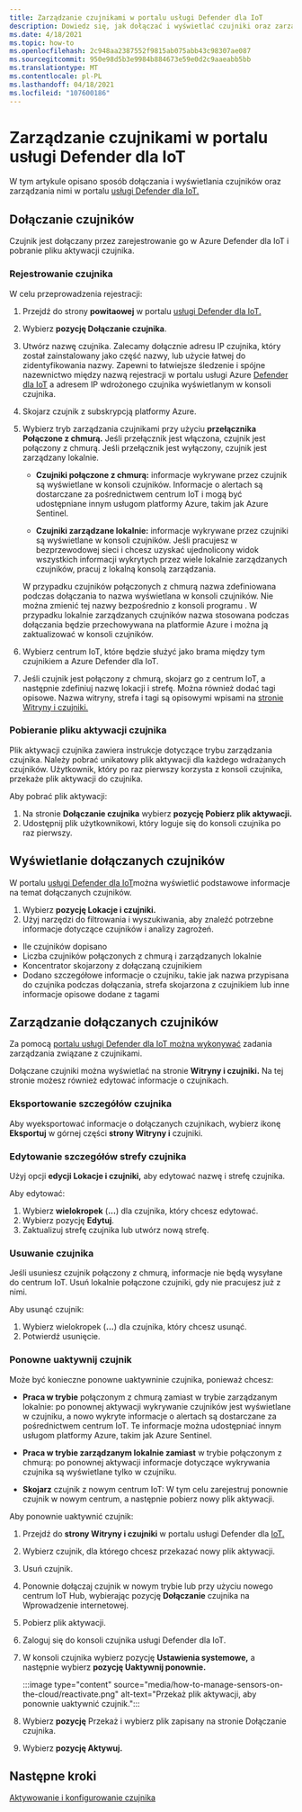 ```yaml
---
title: Zarządzanie czujnikami w portalu usługi Defender dla IoT
description: Dowiedz się, jak dołączać i wyświetlać czujniki oraz zarządzać nimi w portalu usługi Defender dla IoT.
ms.date: 4/18/2021
ms.topic: how-to
ms.openlocfilehash: 2c948aa2387552f9815ab075abb43c98307ae087
ms.sourcegitcommit: 950e98d5b3e9984b884673e59e0d2c9aaeabb5bb
ms.translationtype: MT
ms.contentlocale: pl-PL
ms.lasthandoff: 04/18/2021
ms.locfileid: "107600186"
---
```

# <a name="manage-sensors-ain-the-defender-for-iot-portal"></a>Zarządzanie czujnikami w portalu usługi Defender dla IoT

W tym artykule opisano sposób dołączania i wyświetlania czujników oraz zarządzania nimi w portalu [usługi Defender dla IoT.](https://portal.azure.com/#blade/Microsoft_Azure_IoT_Defender/IoTDefenderDashboard/Getting_Started)

## <a name="onboard-sensors"></a>Dołączanie czujników

Czujnik jest dołączany przez zarejestrowanie go w Azure Defender dla IoT i pobranie pliku aktywacji czujnika.

### <a name="register-the-sensor"></a>Rejestrowanie czujnika

W celu przeprowadzenia rejestracji:

1. Przejdź do strony **powitaowej** w portalu [usługi Defender dla IoT.](https://portal.azure.com/#blade/Microsoft_Azure_IoT_Defender/IoTDefenderDashboard/Getting_Started)
1. Wybierz **pozycję Dołączanie czujnika**.
1. Utwórz nazwę czujnika. Zalecamy dołącznie adresu IP czujnika, który został zainstalowany jako część nazwy, lub użycie łatwej do zidentyfikowania nazwy. Zapewni to łatwiejsze śledzenie i spójne nazewnictwo między nazwą rejestracji w portalu usługi Azure [Defender dla IoT](https://portal.azure.com/#blade/Microsoft_Azure_IoT_Defender/IoTDefenderDashboard/Getting_Started) a adresem IP wdrożonego czujnika wyświetlanym w konsoli czujnika.
1. Skojarz czujnik z subskrypcją platformy Azure.
1. Wybierz tryb zarządzania czujnikami przy użyciu **przełącznika Połączone z chmurą.** Jeśli przełącznik jest włączona, czujnik jest połączony z chmurą. Jeśli przełącznik jest wyłączony, czujnik jest zarządzany lokalnie.

   - **Czujniki połączone z chmurą:** informacje wykrywane przez czujnik są wyświetlane w konsoli czujników. Informacje o alertach są dostarczane za pośrednictwem centrum IoT i mogą być udostępniane innym usługom platformy Azure, takim jak Azure Sentinel.

   - **Czujniki zarządzane lokalnie:** informacje wykrywane przez czujniki są wyświetlane w konsoli czujników. Jeśli pracujesz w bezprzewodowej sieci i chcesz uzyskać ujednolicony widok wszystkich informacji wykrytych przez wiele lokalnie zarządzanych czujników, pracuj z lokalną konsolą zarządzania.

   W przypadku czujników połączonych z chmurą nazwa zdefiniowana podczas dołączania to nazwa wyświetlana w konsoli czujników. Nie można zmienić tej nazwy bezpośrednio z konsoli programu . W przypadku lokalnie zarządzanych czujników nazwa stosowana podczas dołączania będzie przechowywana na platformie Azure i można ją zaktualizować w konsoli czujników.

1. Wybierz centrum IoT, które będzie służyć jako brama między tym czujnikiem a Azure Defender dla IoT.
1. Jeśli czujnik jest połączony z chmurą, skojarz go z centrum IoT, a następnie zdefiniuj nazwę lokacji i strefę. Można również dodać tagi opisowe. Nazwa witryny, strefa i tagi są opisowymi wpisami na [stronie Witryny i czujniki.](#view-onboarded-sensors)

### <a name="download-the-sensor-activation-file"></a>Pobieranie pliku aktywacji czujnika

Plik aktywacji czujnika zawiera instrukcje dotyczące trybu zarządzania czujnika. Należy pobrać unikatowy plik aktywacji dla każdego wdrażanych czujników. Użytkownik, który po raz pierwszy korzysta z konsoli czujnika, przekaże plik aktywacji do czujnika.

Aby pobrać plik aktywacji:

1. Na stronie **Dołączanie czujnika** wybierz **pozycję Pobierz plik aktywacji.**
1. Udostępnij plik użytkownikowi, który loguje się do konsoli czujnika po raz pierwszy.

## <a name="view-onboarded-sensors"></a>Wyświetlanie dołączanych czujników

W portalu [usługi Defender dla IoT](https://portal.azure.com/#blade/Microsoft_Azure_IoT_Defender/IoTDefenderDashboard/Getting_Started)można wyświetlić podstawowe informacje na temat dołączanych czujników.

1. Wybierz **pozycję Lokacje i czujniki.**
1. Użyj narzędzi do filtrowania i wyszukiwania, aby znaleźć potrzebne informacje dotyczące czujników i analizy zagrożeń.

- Ile czujników dopisano
- Liczba czujników połączonych z chmurą i zarządzanych lokalnie
- Koncentrator skojarzony z dołączaną czujnikiem
- Dodano szczegółowe informacje o czujniku, takie jak nazwa przypisana do czujnika podczas dołączania, strefa skojarzona z czujnikiem lub inne informacje opisowe dodane z tagami

## <a name="manage-onboarded-sensors"></a>Zarządzanie dołączanych czujników

Za pomocą [portalu usługi Defender dla IoT można wykonywać](https://portal.azure.com/#blade/Microsoft_Azure_IoT_Defender/IoTDefenderDashboard/Getting_Started) zadania zarządzania związane z czujnikami.

Dołączane czujniki można wyświetlać na stronie **Witryny i czujniki.** Na tej stronie możesz również edytować informacje o czujnikach.

### <a name="export-sensor-details"></a>Eksportowanie szczegółów czujnika

Aby wyeksportować informacje o dołączanych czujnikach, wybierz ikonę **Eksportuj** w górnej części **strony Witryny i** czujniki.

### <a name="edit-sensor-zone-details"></a>Edytowanie szczegółów strefy czujnika

Użyj opcji **edycji Lokacje i czujniki,** aby edytować nazwę i strefę czujnika.

Aby edytować:

1. Wybierz **wielokropek** (**...**) dla czujnika, który chcesz edytować.
1. Wybierz pozycję **Edytuj**.
1. Zaktualizuj strefę czujnika lub utwórz nową strefę.

### <a name="delete-a-sensor"></a>Usuwanie czujnika

Jeśli usuniesz czujnik połączony z chmurą, informacje nie będą wysyłane do centrum IoT. Usuń lokalnie połączone czujniki, gdy nie pracujesz już z nimi.

Aby usunąć czujnik:

1. Wybierz wielokropek (**...**) dla czujnika, który chcesz usunąć.
1. Potwierdź usunięcie.

### <a name="reactivate-a-sensor"></a>Ponowne uaktywnij czujnik 

Może być konieczne ponowne uaktywninie czujnika, ponieważ chcesz:

- **Praca w trybie** połączonym z chmurą zamiast w trybie zarządzanym lokalnie: po ponownej aktywacji wykrywanie czujników jest wyświetlane w czujniku, a nowo wykryte informacje o alertach są dostarczane za pośrednictwem centrum IoT. Te informacje można udostępniać innym usługom platformy Azure, takim jak Azure Sentinel.

- **Praca w trybie zarządzanym lokalnie zamiast** w trybie połączonym z chmurą: po ponownej aktywacji informacje dotyczące wykrywania czujnika są wyświetlane tylko w czujniku.

- **Skojarz** czujnik z nowym centrum IoT: W tym celu zarejestruj ponownie czujnik w nowym centrum, a następnie pobierz nowy plik aktywacji.

Aby ponownie uaktywnić czujnik:

1. Przejdź do **strony Witryny i czujniki** w portalu usługi Defender dla [IoT.](https://portal.azure.com/#blade/Microsoft_Azure_IoT_Defender/IoTDefenderDashboard/Getting_Started)

2. Wybierz czujnik, dla którego chcesz przekazać nowy plik aktywacji.

3. Usuń czujnik.

4. Ponownie dołączaj czujnik w nowym trybie lub przy użyciu nowego centrum IoT Hub, wybierając pozycję **Dołączanie** czujnika na Wprowadzenie internetowej.

5. Pobierz plik aktywacji.

1. Zaloguj się do konsoli czujnika usługi Defender dla IoT.

7. W konsoli czujnika wybierz pozycję **Ustawienia systemowe,** a następnie wybierz **pozycję Uaktywnij ponownie.**

   :::image type="content" source="media/how-to-manage-sensors-on-the-cloud/reactivate.png" alt-text="Przekaż plik aktywacji, aby ponownie uaktywnić czujnik.":::

8. Wybierz **pozycję** Przekaż i wybierz plik zapisany na stronie Dołączanie czujnika.

9. Wybierz **pozycję Aktywuj.**

## <a name="next-steps"></a>Następne kroki

[Aktywowanie i konfigurowanie czujnika](how-to-activate-and-set-up-your-sensor.md)
